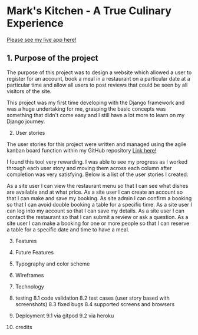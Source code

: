 # Mark's Kitchen - A True Culinary Experience

[Please see my live app here!](https://marks-kitchen.herokuapp.com/)

## 1. Purpose of the project
The purpose of this project was to design a website which allowed a user to register for an account, book a meal in a restaurant on a particular date at a particular time and allow all users to post reviews that could be seen by all visitors of the site.

This project was my first time developing with the Django framework and was a huge undertaking for me, grasping the basic concepts was something that didn't come easy and I still have a lot more to learn on my Django journey.

2. User stories

The user stories for this project were written and managed using the agile kanban board function within my GitHub repository [Link here!](https://github.com/MarkReddy87/marks-kitchen/projects/1) 

I found this tool very rewarding. I was able to see my progress as I worked through each user story and moving them across each column after completion was very satisfying. Below is a list of the user stories I created:

As a site user I can view the restaurant menu so that I can see what dishes are available and at what price.
As a site user I can create an account so that I can make and save my booking.
As site admin I can confirm a booking so that I can avoid double booking a table for a specific time.
As a site user I can log into my account so that I can save my details.
As a site user I can contact the restaurant so that I can submit a review or ask a question.
As a site user I can make a booking for one or more people so that I can reserve a table for a specific date and time to have a meal.

3. Features



4. Future Features

5. Typography and color scheme

6. Wireframes

7. Technology

8. testing
   8.1 code validation
   8.2 test cases (user story based with screenshots)
   8.3 fixed bugs
   8.4 supported screens and browsers

9. Deployment
   9.1 via gitpod
   9.2 via heroku

10. credits